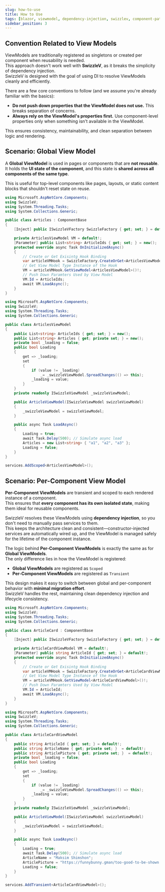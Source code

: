 ```yaml
---
slug: how-to-use
title: How to Use
tags: [blazor, viewmodel, dependency-injection, swizzlev, component-patterns, scoped, transient, .net, csharp]
sidebar_position: 3
---
```


## Convention Related to View Models

ViewModels are traditionally registered as singletons or created per component when reusability is needed.  
This approach doesn't work well with **SwizzleV**, as it breaks the simplicity of dependency injection.  
SwizzleV is designed with the goal of using DI to resolve ViewModels cleanly and efficiently.

There are a few core conventions to follow (and we assume you're already familiar with the basics):

- **Do not push down properties that the ViewModel does not use.** This breaks separation of concerns.
- **Always rely on the ViewModel's properties first.** Use component-level properties only when something isn't available in the ViewModel.
  
This ensures consistency, maintainability, and clean separation between logic and rendering.

## Scenario: Global View Model

A **Global ViewModel** is used in pages or components that are **not reusable**.  
It holds the **UI state of the component**, and this state is **shared across all components of the same type**.

This is useful for top-level components like pages, layouts, or static content blocks that shouldn't reset state on reuse.

```csharp title="Articles.razor.cs"
using Microsoft.AspNetCore.Components;
using SwizzleV;
using System.Threading.Tasks;
using System.Collections.Generic;

public class Articles : ComponentBase
{
    [Inject] public ISwizzleVFactory SwizzleFactory { get; set; } = default!;

    private ArticlesViewModel VM = default!;
    [Parameter] public List<string> ArticleIds { get; set; } = new();
    protected override async Task OnInitializedAsync()
    {
        // Create or Get Exisintg Hook Binding
        var articleVMHook = SwizzleFactory.CreateOrGet<ArticlesViewModel>(() => this, () => InvokeAsync(() => StateHasChanged()));
        // Get View Model Type Instance of the Hook
        VM = articleVMHook.GetViewModel<ArticlesViewModel>()!;
        // Push Down Paramters Used by View Model
        VM.Id = ArticleIds;
        await VM.LoadAsync();
    }
}

```

```csharp title="ArticlesViewModel.cs"
using Microsoft.AspNetCore.Components;
using SwizzleV;
using System.Threading.Tasks;
using System.Collections.Generic;

public class ArticlesViewModel
{
    public List<string> ArticleIds { get; set; } = new();
    public List<string> Articles { get; private set; } = new();
    private bool _loading = false;
    public bool Loading
    {
        get => _loading;
        set
        {
            if (value != _loading)
                _= _swizzleViewModel.SpreadChanges(() => this);
            _loading = value;
        }
    }
    private readonly ISwizzleViewModel _swizzleViewModel;

    public ArticleViewModel(ISwizzleViewModel swizzleViewModel)
    {
        _swizzleViewModel = swizzleViewModel;
    }

    public async Task LoadAsync()
    {
        Loading = true;
        await Task.Delay(500); // Simulate async load
        Articles = new List<string> { "a1", "a2", "a3" };
        Loading = false;
    }
}

```
```csharp title="Program.cs"
services.AddScoped<ArticlesViewModel>();
```

## Scenario: Per-Component View Model

**Per-Component ViewModels** are transient and scoped to each rendered instance of a component.  
This ensures that **every component has its own isolated state**, making them ideal for reusable components.

SwizzleV resolves these ViewModels using **dependency injection**, so you don't need to manually pass services to them.  
This keeps the architecture clean and consistent—constructor-injected services are automatically wired up, and the ViewModel is managed safely for the lifetime of the component instance.

The logic behind **Per-Component ViewModels** is exactly the same as for **Global ViewModels**.  
The only difference lies in how the ViewModel is registered:

- **Global ViewModels** are registered as `Scoped`
- **Per-Component ViewModels** are registered as `Transient`

This design makes it easy to switch between global and per-component behavior with **minimal migration effort**.  
SwizzleV handles the rest, maintaining clean dependency injection and lifecycle consistency.


```csharp title="ArticleCard.razor.cs"
using Microsoft.AspNetCore.Components;
using SwizzleV;
using System.Threading.Tasks;
using System.Collections.Generic;

public class ArticleCard : ComponentBase
{
    [Inject] public ISwizzleVFactory SwizzleFactory { get; set; } = default!;

    private ArticleCardViewModel VM = default!;
    [Parameter] public string ArticleId { get; set; } = default!;
    protected override async Task OnInitializedAsync()
    {
        // Create or Get Exisintg Hook Binding
        var articleVMHook = SwizzleFactory.CreateOrGet<ArticleCardViewModel>(() => this, () => InvokeAsync(() => StateHasChanged()));
        // Get View Model Type Instance of the Hook
        VM = articleVMHook.GetViewModel<ArticleCardViewModel>()!;
        // Push Down Paramters Used by View Model
        VM.Id = ArticleId;
        await VM.LoadAsync();
    }
}

```

```csharp title="ArticleCardViewModel.cs"
using Microsoft.AspNetCore.Components;
using SwizzleV;
using System.Threading.Tasks;
using System.Collections.Generic;

public class ArticleCardViewModel
{
    public string ArticleId { get; set; } = default!;
    public string ArticleName { get; private set; }  = default!;
    public string ArticlePicture { get; private set; }  = default!;
    private bool _loading = false;
    public bool Loading
    {
        get => _loading;
        set
        {
            if (value != _loading)
                _= _swizzleViewModel.SpreadChanges(() => this);
            _loading = value;
        }
    }
    private readonly ISwizzleViewModel _swizzleViewModel;

    public ArticleViewModel(ISwizzleViewModel swizzleViewModel)
    {
        _swizzleViewModel = swizzleViewModel;
    }

    public async Task LoadAsync()
    {
        Loading = true;
        await Task.Delay(500); // Simulate async load
        ArticleName = "Maksim Shimshon";
        ArticlePicture = "https://funnybunny.gman/too-good-to-be-shown.jpg";
        Loading = false;
    }
}

```
```csharp title="Program.cs"
services.AddTransient<ArticleCardViewModel>();
```
